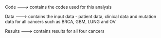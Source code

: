 Code ---> contains the codes used for this analysis

Data ---> contains the input data - patient data, clinical data and mutation data for all cancers such as BRCA, GBM, LUNG and OV

Results ---> contains results for all four cancers


